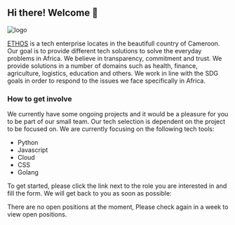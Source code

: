 ## Hi there! Welcome 👋

<!--

**Here are some ideas to get you started:**

🙋‍♀️ A short introduction - what is your organization all about?
🌈 Contribution guidelines - how can the community get involved?
👩‍💻 Useful resources - where can the community find your docs? Is there anything else the community should know?
🍿 Fun facts - what does your team eat for breakfast?
🧙 Remember, you can do mighty things with the power of [Markdown](https://docs.github.com/github/writing-on-github/getting-started-with-writing-and-formatting-on-github/basic-writing-and-formatting-syntax)
-->

![logo](https://github.com/ethos-ets/.github/assets/16753456/bc859881-9fae-420a-893a-968642e9dcd8)


[ETHOS](http://ethos-cm.com/) is a tech enterprise locates in the beautifull country of Cameroon. Our goal is to provide different tech solutions to solve the everyday problems in Africa. We believe in transparency, commitment and trust. 
We provide solutions in a number of domains such as health, finance, agriculture, logistics, education and others. We work in line with the SDG goals in order to respond to the issues we face specifically in Africa.


### How to get involve

We currently have some ongoing projects and it would be a pleasure for you to be part of our small team. Our tech selection is dependent on the project to be focused on.
We are currently focusing on the following tech tools:

- Python
- Javascript
- Cloud
- CSS
- Golang

To get started, please click the link next to the role you are interested in and fill the form. We will get back to you as soon as possible:

There are no open positions at the moment, Please check again in a week to view open positions.
